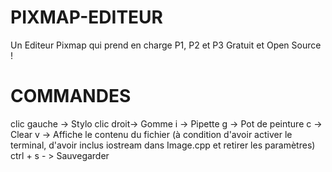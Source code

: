 # PIXMAP-EDITEUR

Un Editeur Pixmap qui prend en charge P1, P2 et P3 Gratuit et Open Source !

# COMMANDES
clic gauche -> Stylo
clic droit-> Gomme
i -> Pipette
g -> Pot de peinture
c -> Clear
v -> Affiche le contenu du fichier (à condition d'avoir activer le terminal, d'avoir inclus iostream dans Image.cpp et retirer les paramètres)
ctrl + s - > Sauvegarder